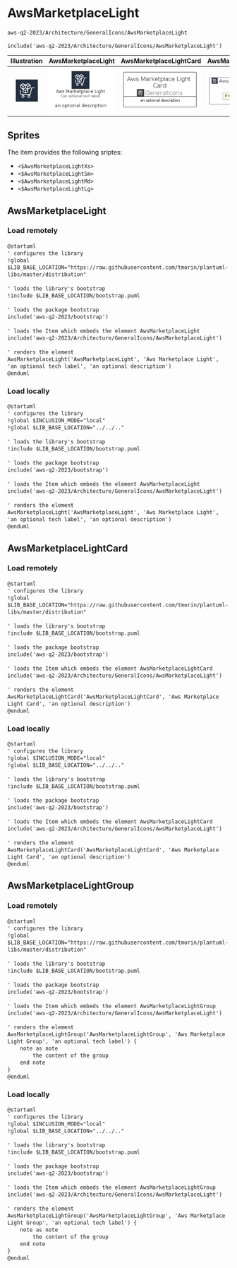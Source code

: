 # AwsMarketplaceLight


```text
aws-q2-2023/Architecture/GeneralIcons/AwsMarketplaceLight
```

```text
include('aws-q2-2023/Architecture/GeneralIcons/AwsMarketplaceLight')
```



| Illustration | AwsMarketplaceLight | AwsMarketplaceLightCard | AwsMarketplaceLightGroup |
| :---: | :---: | :---: | :---: |
| ![illustration for Illustration](../../../aws-q2-2023/Architecture/GeneralIcons/AwsMarketplaceLight.png) | ![illustration for AwsMarketplaceLight](../../../aws-q2-2023/Architecture/GeneralIcons/AwsMarketplaceLight.Local.png) | ![illustration for AwsMarketplaceLightCard](../../../aws-q2-2023/Architecture/GeneralIcons/AwsMarketplaceLightCard.Local.png) | ![illustration for AwsMarketplaceLightGroup](../../../aws-q2-2023/Architecture/GeneralIcons/AwsMarketplaceLightGroup.Local.png) |



## Sprites
The item provides the following sriptes:

- `<$AwsMarketplaceLightXs>`
- `<$AwsMarketplaceLightSm>`
- `<$AwsMarketplaceLightMd>`
- `<$AwsMarketplaceLightLg>`





## AwsMarketplaceLight

### Load remotely
```plantuml
@startuml
' configures the library
!global $LIB_BASE_LOCATION="https://raw.githubusercontent.com/tmorin/plantuml-libs/master/distribution"

' loads the library's bootstrap
!include $LIB_BASE_LOCATION/bootstrap.puml

' loads the package bootstrap
include('aws-q2-2023/bootstrap')

' loads the Item which embeds the element AwsMarketplaceLight
include('aws-q2-2023/Architecture/GeneralIcons/AwsMarketplaceLight')

' renders the element
AwsMarketplaceLight('AwsMarketplaceLight', 'Aws Marketplace Light', 'an optional tech label', 'an optional description')
@enduml
```

### Load locally
```plantuml
@startuml
' configures the library
!global $INCLUSION_MODE="local"
!global $LIB_BASE_LOCATION="../../.."

' loads the library's bootstrap
!include $LIB_BASE_LOCATION/bootstrap.puml

' loads the package bootstrap
include('aws-q2-2023/bootstrap')

' loads the Item which embeds the element AwsMarketplaceLight
include('aws-q2-2023/Architecture/GeneralIcons/AwsMarketplaceLight')

' renders the element
AwsMarketplaceLight('AwsMarketplaceLight', 'Aws Marketplace Light', 'an optional tech label', 'an optional description')
@enduml
```

## AwsMarketplaceLightCard

### Load remotely
```plantuml
@startuml
' configures the library
!global $LIB_BASE_LOCATION="https://raw.githubusercontent.com/tmorin/plantuml-libs/master/distribution"

' loads the library's bootstrap
!include $LIB_BASE_LOCATION/bootstrap.puml

' loads the package bootstrap
include('aws-q2-2023/bootstrap')

' loads the Item which embeds the element AwsMarketplaceLightCard
include('aws-q2-2023/Architecture/GeneralIcons/AwsMarketplaceLight')

' renders the element
AwsMarketplaceLightCard('AwsMarketplaceLightCard', 'Aws Marketplace Light Card', 'an optional description')
@enduml
```

### Load locally
```plantuml
@startuml
' configures the library
!global $INCLUSION_MODE="local"
!global $LIB_BASE_LOCATION="../../.."

' loads the library's bootstrap
!include $LIB_BASE_LOCATION/bootstrap.puml

' loads the package bootstrap
include('aws-q2-2023/bootstrap')

' loads the Item which embeds the element AwsMarketplaceLightCard
include('aws-q2-2023/Architecture/GeneralIcons/AwsMarketplaceLight')

' renders the element
AwsMarketplaceLightCard('AwsMarketplaceLightCard', 'Aws Marketplace Light Card', 'an optional description')
@enduml
```

## AwsMarketplaceLightGroup

### Load remotely
```plantuml
@startuml
' configures the library
!global $LIB_BASE_LOCATION="https://raw.githubusercontent.com/tmorin/plantuml-libs/master/distribution"

' loads the library's bootstrap
!include $LIB_BASE_LOCATION/bootstrap.puml

' loads the package bootstrap
include('aws-q2-2023/bootstrap')

' loads the Item which embeds the element AwsMarketplaceLightGroup
include('aws-q2-2023/Architecture/GeneralIcons/AwsMarketplaceLight')

' renders the element
AwsMarketplaceLightGroup('AwsMarketplaceLightGroup', 'Aws Marketplace Light Group', 'an optional tech label') {
    note as note
        the content of the group
    end note
}
@enduml
```

### Load locally
```plantuml
@startuml
' configures the library
!global $INCLUSION_MODE="local"
!global $LIB_BASE_LOCATION="../../.."

' loads the library's bootstrap
!include $LIB_BASE_LOCATION/bootstrap.puml

' loads the package bootstrap
include('aws-q2-2023/bootstrap')

' loads the Item which embeds the element AwsMarketplaceLightGroup
include('aws-q2-2023/Architecture/GeneralIcons/AwsMarketplaceLight')

' renders the element
AwsMarketplaceLightGroup('AwsMarketplaceLightGroup', 'Aws Marketplace Light Group', 'an optional tech label') {
    note as note
        the content of the group
    end note
}
@enduml
```

